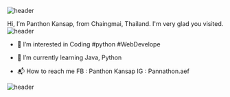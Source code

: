 ![header](https://capsule-render.vercel.app/api?type=waving&color=gradient&height=300&section=header&text=Hi,I'm%20Aef&fontSize=90&animation=fadeIn&fontAlignY=38&desc=“The%20purpose%20of%20our%20lives%20is%20to%20be%20happy.”&descAlignY=51&descAlign=62)

Hi, I’m Panthon Kansap, from Chaingmai, Thailand. I'm very glad you visited. 
![header](https://capsule-render.vercel.app/api?type=rect&color=gradient&height=1)

- 👀 I’m interested in Coding #python #WebDevelope

- 🌱 I’m currently learning Java, Python

- 📬 How to reach me FB : Panthon Kansap IG : Pannathon.aef

![header](https://capsule-render.vercel.app/api?type=waving&color=gradient&height=300&section=footer&&descAlignY=51&descAlign=62)

<!---
Panthonf/Panthonf is a ✨ special ✨ repository because its `README.md` (this file) appears on your GitHub profile.
You can click the Preview link to take a look at your changes.
--->
